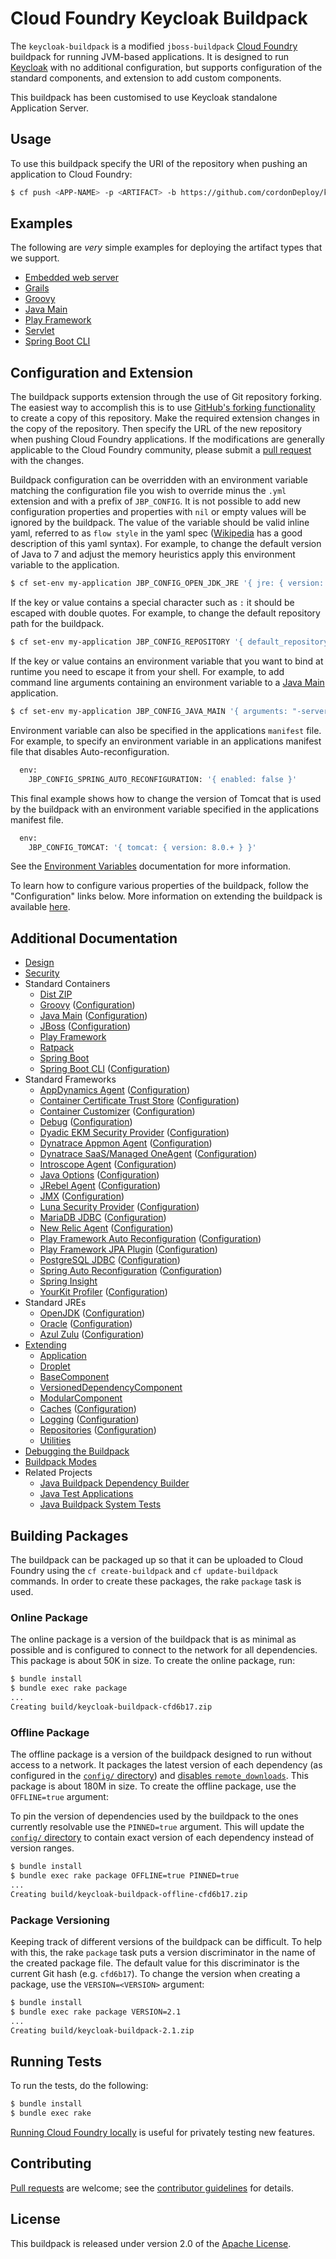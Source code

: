 # Cloud Foundry Keycloak Buildpack

The `keycloak-buildpack` is a modified `jboss-buildpack` [Cloud Foundry][] buildpack for running JVM-based applications.  It is designed to run [Keycloak](http://www.keycloak.org/) with no additional configuration, but supports configuration of the standard components, and extension to add custom components.

This buildpack has been customised to use Keycloak standalone Application Server.

## Usage
To use this buildpack specify the URI of the repository when pushing an application to Cloud Foundry:

```bash
$ cf push <APP-NAME> -p <ARTIFACT> -b https://github.com/cordonDeploy/keycloak-buildpack.git
```

## Examples
The following are _very_ simple examples for deploying the artifact types that we support.

* [Embedded web server](docs/example-embedded-web-server.md)
* [Grails](docs/example-grails.md)
* [Groovy](docs/example-groovy.md)
* [Java Main](docs/example-java_main.md)
* [Play Framework](docs/example-play_framework.md)
* [Servlet](docs/example-servlet.md)
* [Spring Boot CLI](docs/example-spring_boot_cli.md)

## Configuration and Extension
The buildpack supports extension through the use of Git repository forking. The easiest way to accomplish this is to use [GitHub's forking functionality][] to create a copy of this repository.  Make the required extension changes in the copy of the repository. Then specify the URL of the new repository when pushing Cloud Foundry applications. If the modifications are generally applicable to the Cloud Foundry community, please submit a [pull request][] with the changes.

Buildpack configuration can be overridden with an environment variable matching the configuration file you wish to override minus the `.yml` extension and with a prefix of `JBP_CONFIG`. It is not possible to add new configuration properties and properties with `nil` or empty values will be ignored by the buildpack. The value of the variable should be valid inline yaml, referred to as `flow style` in the yaml spec ([Wikipedia] has a good description of this yaml syntax). For example, to change the default version of Java to 7 and adjust the memory heuristics apply this environment variable to the application.

```bash
$ cf set-env my-application JBP_CONFIG_OPEN_JDK_JRE '{ jre: { version: 1.7.0_+ }, memory_calculator: { memory_heuristics: { heap: 85, stack: 10 } } }'
```

If the key or value contains a special character such as `:` it should be escaped with double quotes. For example, to change the default repository path for the buildpack.

```bash
$ cf set-env my-application JBP_CONFIG_REPOSITORY '{ default_repository_root: "http://repo.example.io" }'
```

If the key or value contains an environment variable that you want to bind at runtime you need to escape it from your shell. For example, to add command line arguments containing an environment variable to a [Java Main](docs/container-java_main.md) application.

```bash
$ cf set-env my-application JBP_CONFIG_JAVA_MAIN '{ arguments: "-server.port=\$PORT -foo=bar" }'
```

Environment variable can also be specified in the applications `manifest` file. For example, to specify an environment variable in an applications manifest file that disables Auto-reconfiguration.

```bash
  env:
    JBP_CONFIG_SPRING_AUTO_RECONFIGURATION: '{ enabled: false }'
```

This final example shows how to change the version of Tomcat that is used by the buildpack with an environment variable specified in the applications manifest file.

```bash
  env:
    JBP_CONFIG_TOMCAT: '{ tomcat: { version: 8.0.+ } }'
```

See the [Environment Variables][] documentation for more information.

To learn how to configure various properties of the buildpack, follow the "Configuration" links below. More information on extending the buildpack is available [here](docs/extending.md).

## Additional Documentation
* [Design](docs/design.md)
* [Security](docs/security.md)
* Standard Containers
	* [Dist ZIP](docs/container-dist_zip.md)
	* [Groovy](docs/container-groovy.md) ([Configuration](docs/container-groovy.md#configuration))
	* [Java Main](docs/container-java_main.md) ([Configuration](docs/container-java_main.md#configuration))
	* [JBoss](docs/container-jboss.md) ([Configuration](docs/container-jboss.md#configuration))
	* [Play Framework](docs/container-play_framework.md)
	* [Ratpack](docs/container-ratpack.md)
	* [Spring Boot](docs/container-spring_boot.md)
	* [Spring Boot CLI](docs/container-spring_boot_cli.md) ([Configuration](docs/container-spring_boot_cli.md#configuration))
* Standard Frameworks
	* [AppDynamics Agent](docs/framework-app_dynamics_agent.md) ([Configuration](docs/framework-app_dynamics_agent.md#configuration))
	* [Container Certificate Trust Store](docs/framework-container_certificate_trust_store.md) ([Configuration](docs/framework-container_certificate_trust_store.md#configuration))
	* [Container Customizer](docs/framework-container_customizer.md) ([Configuration](docs/framework-container_customizer.md#configuration))
	* [Debug](docs/framework-debug.md) ([Configuration](docs/framework-debug.md#configuration))
	* [Dyadic EKM Security Provider](docs/framework-dyadic_ekm_security_provider.md) ([Configuration](docs/framework-dyadic_ekm_security_provider.md#configuration))
	* [Dynatrace Appmon Agent](docs/framework-dynatrace_appmon_agent.md) ([Configuration](docs/framework-dynatrace_appmon_agent.md#configuration))
	* [Dynatrace SaaS/Managed OneAgent](docs/framework-dynatrace_one_agent.md) ([Configuration](docs/framework-dynatrace_one_agent.md#configuration))
	* [Introscope Agent](docs/framework-introscope_agent.md) ([Configuration](docs/framework-introscope_agent.md#configuration))
	* [Java Options](docs/framework-java_opts.md) ([Configuration](docs/framework-java_opts.md#configuration))
	* [JRebel Agent](docs/framework-jrebel_agent.md) ([Configuration](docs/framework-jrebel_agent.md#configuration))
	* [JMX](docs/framework-jmx.md) ([Configuration](docs/framework-jmx.md#configuration))
	* [Luna Security Provider](docs/framework-luna_security_provider.md) ([Configuration](docs/framework-luna_security_provider.md#configuration))
	* [MariaDB JDBC](docs/framework-maria_db_jdbc.md) ([Configuration](docs/framework-maria_db_jdbc.md#configuration))
	* [New Relic Agent](docs/framework-new_relic_agent.md) ([Configuration](docs/framework-new_relic_agent.md#configuration))
	* [Play Framework Auto Reconfiguration](docs/framework-play_framework_auto_reconfiguration.md) ([Configuration](docs/framework-play_framework_auto_reconfiguration.md#configuration))
	* [Play Framework JPA Plugin](docs/framework-play_framework_jpa_plugin.md) ([Configuration](docs/framework-play_framework_jpa_plugin.md#configuration))
	* [PostgreSQL JDBC](docs/framework-postgresql_jdbc.md) ([Configuration](docs/framework-postgresql_jdbc.md#configuration))
	* [Spring Auto Reconfiguration](docs/framework-spring_auto_reconfiguration.md) ([Configuration](docs/framework-spring_auto_reconfiguration.md#configuration))
	* [Spring Insight](docs/framework-spring_insight.md)
	* [YourKit Profiler](docs/framework-your_kit_profiler.md) ([Configuration](docs/framework-your_kit_profiler.md#configuration))
* Standard JREs
	* [OpenJDK](docs/jre-open_jdk_jre.md) ([Configuration](docs/jre-open_jdk_jre.md#configuration))
	* [Oracle](docs/jre-oracle_jre.md) ([Configuration](docs/jre-oracle_jre.md#configuration))
	* [Azul Zulu](docs/jre-zulu_jre.md) ([Configuration](docs/jre-zulu_jre.md#configuration))
* [Extending](docs/extending.md)
	* [Application](docs/extending-application.md)
	* [Droplet](docs/extending-droplet.md)
	* [BaseComponent](docs/extending-base_component.md)
	* [VersionedDependencyComponent](docs/extending-versioned_dependency_component.md)
	* [ModularComponent](docs/extending-modular_component.md)
	* [Caches](docs/extending-caches.md) ([Configuration](docs/extending-caches.md#configuration))
	* [Logging](docs/extending-logging.md) ([Configuration](docs/extending-logging.md#configuration))
	* [Repositories](docs/extending-repositories.md) ([Configuration](docs/extending-repositories.md#configuration))
	* [Utilities](docs/extending-utilities.md)
* [Debugging the Buildpack](docs/debugging-the-buildpack.md)
* [Buildpack Modes](docs/buildpack-modes.md)
* Related Projects
	* [Java Buildpack Dependency Builder](https://github.com/cloudfoundry/java-buildpack-dependency-builder)
	* [Java Test Applications](https://github.com/cloudfoundry/java-test-applications)
	* [Java Buildpack System Tests](https://github.com/cloudfoundry/java-buildpack-system-test)

## Building Packages
The buildpack can be packaged up so that it can be uploaded to Cloud Foundry using the `cf create-buildpack` and `cf update-buildpack` commands.  In order to create these packages, the rake `package` task is used.

### Online Package
The online package is a version of the buildpack that is as minimal as possible and is configured to connect to the network for all dependencies.  This package is about 50K in size.  To create the online package, run:

```bash
$ bundle install
$ bundle exec rake package
...
Creating build/keycloak-buildpack-cfd6b17.zip
```

### Offline Package
The offline package is a version of the buildpack designed to run without access to a network.  It packages the latest version of each dependency (as configured in the [`config/` directory][]) and [disables `remote_downloads`][]. This package is about 180M in size.  To create the offline package, use the `OFFLINE=true` argument:

To pin the version of dependencies used by the buildpack to the ones currently resolvable use the `PINNED=true` argument. This will update the [`config/` directory][] to contain exact version of each dependency instead of version ranges.

```bash
$ bundle install
$ bundle exec rake package OFFLINE=true PINNED=true
...
Creating build/keycloak-buildpack-offline-cfd6b17.zip
```

### Package Versioning
Keeping track of different versions of the buildpack can be difficult.  To help with this, the rake `package` task puts a version discriminator in the name of the created package file.  The default value for this discriminator is the current Git hash (e.g. `cfd6b17`).  To change the version when creating a package, use the `VERSION=<VERSION>` argument:

```bash
$ bundle install
$ bundle exec rake package VERSION=2.1
...
Creating build/keycloak-buildpack-2.1.zip
```

## Running Tests
To run the tests, do the following:

```bash
$ bundle install
$ bundle exec rake
```

[Running Cloud Foundry locally][] is useful for privately testing new features.

## Contributing
[Pull requests][] are welcome; see the [contributor guidelines][] for details.

## License
This buildpack is released under version 2.0 of the [Apache License][].

[`config/` directory]: config
[Apache License]: http://www.apache.org/licenses/LICENSE-2.0
[Cloud Foundry]: http://www.cloudfoundry.org
[contributor guidelines]: CONTRIBUTING.md
[disables `remote_downloads`]: docs/extending-caches.md#configuration
[Environment Variables]: http://docs.cloudfoundry.org/devguide/deploy-apps/manifest.html#env-block
[GitHub's forking functionality]: https://help.github.com/articles/fork-a-repo
[Grails]: http://grails.org
[Groovy]: http://groovy.codehaus.org
[Play Framework]: http://www.playframework.com
[pull request]: https://help.github.com/articles/using-pull-requests
[Pull requests]: http://help.github.com/send-pull-requests
[Running Cloud Foundry locally]: http://docs.cloudfoundry.org/deploying/boshlite/index.html
[Spring Boot]: http://projects.spring.io/spring-boot/
[Wikipedia]: https://en.wikipedia.org/wiki/YAML#Basic_components_of_YAML
[Keycloak]: http://www.keycloak.org/
